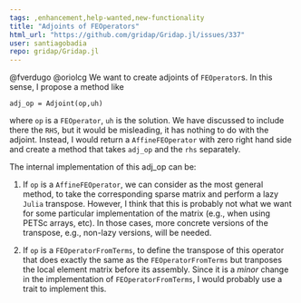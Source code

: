 ```yaml
---
tags: ,enhancement,help-wanted,new-functionality
title: "Adjoints of FEOperators"
html_url: "https://github.com/gridap/Gridap.jl/issues/337"
user: santiagobadia
repo: gridap/Gridap.jl
---
```


@fverdugo @oriolcg We want to create adjoints of `FEOperator`s. In this sense, I propose a method like
```
adj_op = Adjoint(op,uh)
```
where `op` is a `FEOperator`, `uh` is the solution. We have discussed to include there the `RHS`, but it would be misleading, it has nothing to do with the adjoint. Instead, I would return a `AffineFEOperator` with zero right hand side and create a method that takes `adj_op` and the `rhs` separately.

The internal implementation of this adj_op can be:

1. If `op` is a `AffineFEOperator`, we can consider as the most general method, to take the corresponding sparse matrix and perform a lazy `Julia` transpose. However, I think that this is probably not what we want for some particular implementation of the matrix (e.g., when using PETSc arrays, etc). In those cases, more concrete versions of the transpose, e.g., non-lazy versions, will be needed.

2. If `op` is a `FEOperatorFromTerms`, to define the transpose of this operator that does exactly the same as the `FEOperatorFromTerms` but tranposes the local element matrix before its assembly. Since it is a _minor_ change in the implementation of `FEOperatorFromTerms`, I would probably use a trait to implement this.